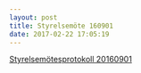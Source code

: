 ```yaml
---
layout: post
title: Styrelsemöte 160901
date: 2017-02-22 17:05:19
---
```


<a href="/assets/2017/02/Styrelsemötesprotokoll-Fristad-20160901.pdf">Styrelsemötesprotokoll 20160901</a>